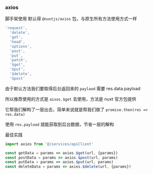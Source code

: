 ### axios

脚手架使用 默认得 `@nuxtjs/axios` 包，与原生所有方法使用方式一样

```js
'request',
  'delete',
  'get',
  'head',
  'options',
  'post',
  'put',
  'patch',
  '$get',
  '$put',
  '$delete',
  '$post'
```

由于默认方法我们要取得后台返回来的 `paylaod` 需要 res.data.payload

所以推荐使用的方式是 `aixos.$get` 去使用，方法是 nuxt 官方包提供

它帮我们解构了一层出去，简单来说就是帮我们做了 `promise.then(res => res.data)`

使用 `res.payload` 就能获取到后台数据，节省一层的解构

最佳实践

```js
import axios from '@/services/apiClient'

const getData = params => axios.$get(url, {params})
const postData = params => axios.$post(url, params)
const putData = params => axios.$put(url, params)
const deleteData = params => axios.$delete(url, {params})
```
